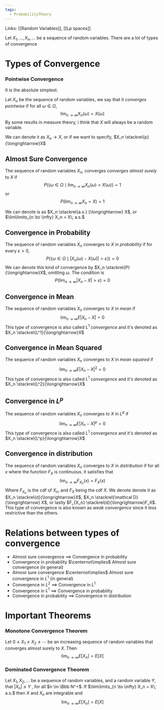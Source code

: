 ```yaml
---
tags:
  - ProbabilityTheory
---
```

Links: [[Random Variables]], [[Lp spaces]]

Let $X_1, \dots, X_n, \dots$ be a sequence of random variables. There are a lot of types of convergence

# Types of Convergence

### Pointwise Convergence

It is the absolute simplest. 

Let $X_n$ be the sequence of random variables, we say that it *converges pointwise* if for all $\omega \in \Omega$, $$\lim_{n \to \infty} X_n(\omega) = X(\omega)$$
By some results in measure theory, i think that $X$ will always be a random variable. 

We can denote it as $X_n \to X$, or if we want to specify, $X_n \stackrel{p}{\longrightarrow}X$ 
## Almost Sure Convergence

The sequence of random variables $X_n$, converges *converges almost surely* to $X$ if $$P(\{\omega \in \Omega \mid \lim_{n \to \infty} X_n(\omega) = X(\omega)\} = 1$$
or $$P(\lim_{n\to \infty} X_n = X) = 1$$

We can denote is as $X_n \stackrel{a.s.} {\longrightarrow} X$, or $\lim\limits_{n \to \infty} X_n = X\; a.s.$ 

## Convergence in Probability
 
The sequence of random variables $X_n$ converges to $X$ in *probability* if for every $\varepsilon> 0$, $$P(\{\omega\in \Omega \mid |X_n(\omega) - X(\omega)|>\varepsilon\})=0 $$
We can denote this kind of convergence by $X_n \stackrel{P}{\longrightarrow}X$, omitting $\omega$. The condition is $$P(\lim_{n \to \infty} |X_n-X| > \varepsilon) = 0 $$

## Convergence in Mean

The sequence of random variables $X_n$ converges to $X$ in *mean* if $$\lim_{n \to \infty} E|X_n - X| = 0$$
This type of convergence is also called $L^1$ *convergence* and it's denoted as $X_n \stackrel{L^1}{\longrightarrow}X$

## Convergence in Mean Squared

The sequence of random variables $X_n$ converges to $X$ in *mean squared* if $$\lim_{n \to \infty} E|X_n - X|^2 = 0$$
This type of convergence is also called $L^1$ *convergence* and it's denoted as $X_n \stackrel{L^2}{\longrightarrow}X$


## Convergence in $L^p$

The sequence of random variables $X_n$ converges to $X$ in $L^p$ if $$\lim_{n \to \infty} E|X_n - X|^p = 0$$
This type of convergence is also called $L^1$ *convergence* and it's denoted as $X_n \stackrel{L^p}{\longrightarrow}X$

## Convergence in distribution

The sequence of random variables $X_n$ converges to $X$ in *distribution* if for all $x$ where the function $F_X$ is continuous. it satisfies that $$\lim_{n \to \infty} F_{X_n}(x) = F_X(x)$$
Where $F_{X_n}$ is the cdf of $X_n$, and $F_X$ being the cdf $X$. We denote denote it as $X_n \stackrel{d}{\longrightarrow}X$, $X_n \stackrel{\mathcal D}{\longrightarrow} X$, or lastly $F_{X_n} \stackrel{d}{\longrightarrow}F_X$. This type of convergence is also known as *weak convergence* since it less restrictive than the others. 

# Relations between types of convergence

- Almost sure convergence $\implies$ Convergence in probability
- Convergence in probability $\centernot\implies$ Almost sure convergence (in general)
- Almost sure convergence $\centernot\implies$ Almost sure convergence in $L^1$ (in general)
- Convergence in $L^2$ $\implies$ Convergence in $L^1$
- Convergence in $L^1$ $\implies$ Convergence in probability
- Convergence in probability $\implies$ Convergence in distribution

# Important Theorems

### Monotone Convergence Theorem

Let $0 \le X_1 \le X_2 \le \cdots$ be an increasing sequence of random variables that converges almost surely to $X$. Then $$\lim_{n \to \infty} E[X_n] = E[X] $$
### Dominated Convergence Theorem

Let $X_1, X_2, \dots$ be a sequence of random variables, and a random variable $Y$, that $|X_n| \le Y$ , for all $n \in \Bbb N^+$. If $\lim\limits_{n \to \infty} X_n = X\; a.s.$ then $X$ and $X_n$ are integrable and $$\lim_{n \to \infty} E[X_n] = E[X] $$
